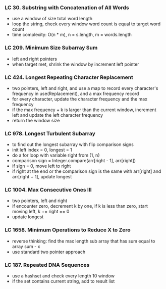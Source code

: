 ### LC 30. Substring with Concatenation of All Words
* use a window of size total word length
* loop the string, check every window word count is equal to target word count
* time complexity: O(n * m), n = s.length, m = words.length

### LC 209. Minimum Size Subarray Sum
* left and right pointers
* when target met, shrink the window by increment left pointer


### LC 424. Longest Repeating Character Replacement
* two pointers, left and right, and use a map to record every character's frequency in use(Replacement), and a max frequency record
* for every character, update the character frequency and the max frequency
* if the max frequency + k is larger than the current window, increment left and update the left character frequency
* return the window size


### LC 978. Longest Turbulent Subarray
* to find out the longest subarray with flip comparison signs
* init left index = 0, longest = 1
* do a for loop with variable right from (1, n)
* comparison sign = Integer.compare(arr[right - 1], arr[right])
* if sign = 0, move left to right
* if right at the end or the comparison sign is the same with arr[right] and arr[right + 1], update longest
### LC 1004. Max Consecutive Ones III
* two pointers, left and right
* if encounter zero, decrement k by one, if k is less than zero, start moving left, k += right == 0
* update longest

### LC 1658. Minimum Operations to Reduce X to Zero
* reverse thinking: find the max length sub array that has sum equal to array sum - x
* use standard two pointer approach


### LC 187. Repeated DNA Sequences
* use a hashset and check every length 10 window
* if the set contains current string, add to result list